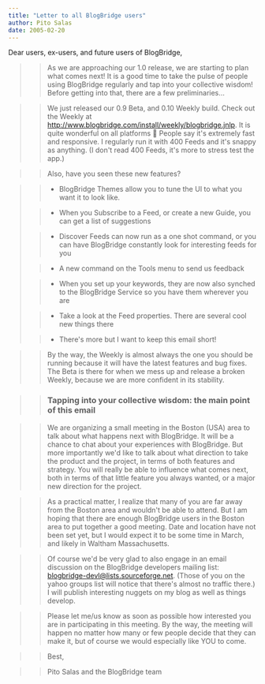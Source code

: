 ```yaml
---
title: "Letter to all BlogBridge users"
author: Pito Salas
date: 2005-02-20
---
```


Dear users, ex-users, and future users of BlogBridge,

>>

>> As we are approaching our 1.0 release, we are starting to plan what comes
next! It is a good time to take the pulse of people using BlogBridge regularly
and tap into your collective wisdom! Before getting into that, there are a few
preliminaries…

>>

>> We just released our 0.9 Beta, and 0.10 Weekly build. Check out the Weekly
at http://www.blogbridge.com/install/weekly/blogbridge.jnlp. It is quite
wonderful on all platforms 🙂 People say it's extremely fast and responsive. I
regularly run it with 400 Feeds and it's snappy as anything. (I don't read 400
Feeds, it's more to stress test the app.)

>>

>> Also, have you seen these new features?

>>

>>   * BlogBridge Themes allow you to tune the UI to what you want it to look
like.  
>
>>   * When you Subscribe to a Feed, or create a new Guide, you can get a list
of suggestions  
>
>>   * Discover Feeds can now run as a one shot command, or you can have
BlogBridge constantly look for interesting feeds for you  
>
>>   * A new command on the Tools menu to send us feedback  
>
>>   * When you set up your keywords, they are now also synched to the
BlogBridge Service so you have them wherever you are  
>
>>   * Take a look at the Feed properties. There are several cool new things
there  
>
>>   * There's more but I want to keep this email short!

>>

>> By the way, the Weekly is almost always the one you should be running
because it will have the latest features and bug fixes. The Beta is there for
when we mess up and release a broken Weekly, because we are more confident in
its stability.

>>

>> ### Tapping into your collective wisdom: the main point of this email

>>

>> We are organizing a small meeting in the Boston (USA) area to talk about
what happens next with BlogBridge. It will be a chance to chat about your
experiences with BlogBridge. But more importantly we'd like to talk about what
direction to take the product and the project, in terms of both features and
strategy. You will really be able to influence what comes next, both in terms
of that little feature you always wanted, or a major new direction for the
project.

>>

>> As a practical matter, I realize that many of you are far away from the
Boston area and wouldn't be able to attend. But I am hoping that there are
enough BlogBridge users in the Boston area to put together a good meeting.
Date and location have not been set yet, but I would expect it to be some time
in March, and likely in Waltham Massachusetts.

>>

>> Of course we'd be very glad to also engage in an email discussion on the
BlogBridge developers mailing list: blogbridge-devl@lists.sourceforge.net.
(Those of you on the yahoo groups list will notice that there's almost no
traffic there.) I will publish interesting nuggets on my blog as well as
things develop.

>>

>> Please let me/us know as soon as possible how interested you are in
participating in this meeting. By the way, the meeting will happen no matter
how many or few people decide that they can make it, but of course we would
especially like YOU to come.

>>

>> Best,

>>

>> Pito Salas and the BlogBridge team


